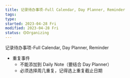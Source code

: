 ```yaml
---
title: 记录待办事项-Full Calendar, Day Planner, Reminder
tags:  
type:
started: 2023-04-28 Fri
modified: 2023-04-28 Fri
status: 🟡Organizing
---
```

记录待办事项-Full Calendar, Day Planner, Reminder  
- 重复事件  
	- 不能添加到 Daily Note（要结合 Day Planner）  
	- 必须选择周几重复，记得选上重复截止日期